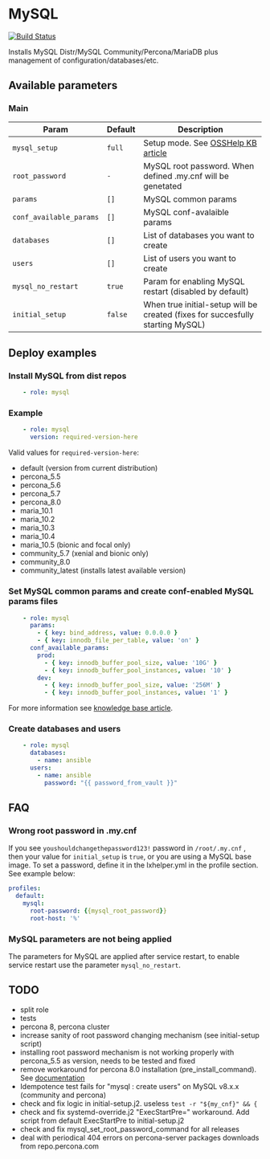 # MySQL

[![Build Status](https://drone.osshelp.ru/api/badges/ansible/mysql/status.svg)](https://drone.osshelp.ru/ansible/mysql)

Installs MySQL Distr/MySQL Community/Percona/MariaDB plus management of configuration/databases/etc.

## Available parameters

### Main

| Param | Default | Description |
| -------- | -------- | -------- |
| `mysql_setup` | `full` | Setup mode. See [OSSHelp KB article](https://oss.help/kb4895) |
| `root_password` | `-` | MySQL root password. When defined .my.cnf will be genetated |
| `params` | `[]` | MySQL common params |
| `conf_available_params` | `[]` | MySQL conf-avalaible params |
| `databases` | `[]` | List of databases you want to create |
| `users` | `[]` | List of users you want to create |
| `mysql_no_restart` | `true` | Param for enabling MySQL restart (disabled by default) |
| `initial_setup` | `false` | When true initial-setup will be created (fixes for succesfully starting MySQL) |

## Deploy examples

### Install MySQL from dist repos

``` yaml
    - role: mysql
```

### Example

``` yaml
    - role: mysql
      version: required-version-here
```

Valid values for `required-version-here`:

- default (version from current distribution)
- percona_5.5
- percona_5.6
- percona_5.7
- percona_8.0
- maria_10.1
- maria_10.2
- maria_10.3
- maria_10.4
- maria_10.5 (bionic and focal only)
- community_5.7 (xenial and bionic only)
- community_8.0
- community_latest (installs latest available version)

### Set MySQL common params and create conf-enabled MySQL params files

``` yaml
    - role: mysql
      params:
        - { key: bind_address, value: 0.0.0.0 }
        - { key: innodb_file_per_table, value: 'on' }
      conf_available_params:
        prod:
          - { key: innodb_buffer_pool_size, value: '10G' }
          - { key: innodb_buffer_pool_instances, value: '10' }
        dev:
          - { key: innodb_buffer_pool_size, value: '256M' }
          - { key: innodb_buffer_pool_instances, value: '1' }
```

For more information see [knowledge base article](https://rm.osshelp.ru/projects/support-servers/knowledgebase/articles/2254#MySQL).

### Create databases and users

``` yaml
    - role: mysql
      databases:
        - name: ansible
      users:
        - name: ansible
          password: "{{ password_from_vault }}"

```

## FAQ

### Wrong root password in .my.cnf

If you see `youshouldchangethepassword123!` password in `/root/.my.cnf` , then your value for `initial_setup` is `true`, or you are using a MySQL base image. To set a password, define it in the lxhelper.yml in the profile section. See example below:

``` yaml
profiles:
  default:
    mysql:
      root-password: {{mysql_root_password}}
      root-host: '%'
```

### MySQL parameters are not being applied

The parameters for MySQL are applied after service restart, to enable service restart use the parameter `mysql_no_restart`.

## TODO

- split role
- tests
- percona 8, percona cluster
- increase sanity of root password changing mechanism (see initial-setup script)
- installing root password mechanism is not working properly with percona_5.5 as version, needs to be tested and fixed
- remove workaround for percona 8.0 installation (pre_install_command). See [documentation](https://www.percona.com/doc/percona-server/LATEST/installation/apt_repo.html)
- Idempotence test fails for "mysql : create users" on MySQL v8.x.x (community and percona)
- check and fix logic in initial-setup.j2. useless `test -r "${my_cnf}" && {`
- check and fix systemd-override.j2 "ExecStartPre=" workaround. Add script from default ExecStartPre to initial-setup.j2
- check and fix mysql_set_root_password_command for all releases
- deal with periodical 404 errors on percona-server packages downloads from repo.percona.com
